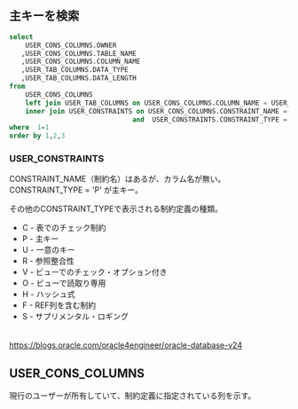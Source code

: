 ## 主キーを検索
```sql
select
    USER_CONS_COLUMNS.OWNER
   ,USER_CONS_COLUMNS.TABLE_NAME
   ,USER_CONS_COLUMNS.COLUMN_NAME
   ,USER_TAB_COLUMNS.DATA_TYPE
   ,USER_TAB_COLUMNS.DATA_LENGTH
from
    USER_CONS_COLUMNS
    left join USER_TAB_COLUMNS on USER_CONS_COLUMNS.COLUMN_NAME = USER_TAB_COLUMNS.COLUMN_NAME
    inner join USER_CONSTRAINTS on USER_CONS_COLUMNS.CONSTRAINT_NAME = USER_CONSTRAINTS.CONSTRAINT_NAME 
                               and  USER_CONSTRAINTS.CONSTRAINT_TYPE = 'P'
where  1=1
order by 1,2,3
```



### USER_CONSTRAINTS
CONSTRAINT_NAME（制約名）はあるが、カラム名が無い。
CONSTRAINT_TYPE = 'P'  が主キー。

その他のCONSTRAINT_TYPEで表示される制約定義の種類。
 * C - 表でのチェック制約
 * P - 主キー
 * U - 一意のキー
 * R - 参照整合性
 * V - ビューでのチェック・オプション付き
 * O - ビューで読取り専用
 * H - ハッシュ式
 * F - REF列を含む制約
 * S - サプリメンタル・ロギング

　      
https://blogs.oracle.com/oracle4engineer/oracle-database-v24



## USER_CONS_COLUMNS
現行のユーザーが所有していて、制約定義に指定されている列を示す。


